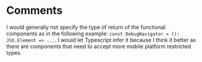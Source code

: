 # Comments
I would generally not specify the type of return of the functional components as in the following example: `const DebugNavigator = (): JSX.Element => ...`. I would let Typescript infer it because I think it better as there are components that need to accept more mobile platform restricted types.